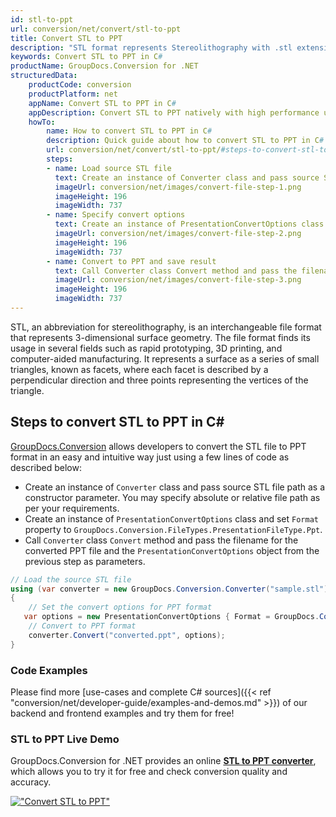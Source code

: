 ```yaml
---
id: stl-to-ppt
url: conversion/net/convert/stl-to-ppt
title: Convert STL to PPT
description: "STL format represents Stereolithography with .stl extension. Learn how to convert STL to PPT file programmatically in C# language using GroupDocs.Conversion for .NET library."
keywords: Convert STL to PPT in C#
productName: GroupDocs.Conversion for .NET
structuredData:
    productCode: conversion
    productPlatform: net
    appName: Convert STL to PPT in C#
    appDescription: Convert STL to PPT natively with high performance using C# language and server side GroupDocs.Conversion for .NET APIs, without the use of any software like Microsoft or Open Office.
    howTo:
        name: How to convert STL to PPT in C# 
        description: Quick guide about how to convert STL to PPT in C# with high performance and accuracy.
        url: conversion/net/convert/stl-to-ppt/#steps-to-convert-stl-to-ppt-in-c
        steps:
        - name: Load source STL file 
          text: Create an instance of Converter class and pass source STL file path as a constructor parameter. You may specify absolute or relative file path as per your requirements. 
          imageUrl: conversion/net/images/convert-file-step-1.png
          imageHeight: 196
          imageWidth: 737
        - name: Specify convert options 
          text: Create an instance of PresentationConvertOptions class.
          imageUrl: conversion/net/images/convert-file-step-2.png
          imageHeight: 196
          imageWidth: 737
        - name: Convert to PPT and save result 
          text: Call Converter class Convert method and pass the filename for the converted HTML file and the PresentationConvertOptions object from the previous step as parameters.
          imageUrl: conversion/net/images/convert-file-step-3.png
          imageHeight: 196
          imageWidth: 737
---
```


STL, an abbreviation for stereolithography, is an interchangeable file format that represents 3-dimensional surface geometry. The file format finds its usage in several fields such as rapid prototyping, 3D printing, and computer-aided manufacturing. It represents a surface as a series of small triangles, known as facets, where each facet is described by a perpendicular direction and three points representing the vertices of the triangle.

## Steps to convert STL to PPT in C#

[GroupDocs.Conversion](https://products.groupdocs.com/conversion/net) allows developers to convert the STL file to PPT format in an easy and intuitive way just using a few lines of code as described below:

* Create an instance of `Converter` class and pass source STL file path as a constructor parameter. You may specify absolute or relative file path as per your requirements. 
* Create an instance of `PresentationConvertOptions` class and set `Format` property to `GroupDocs.Conversion.FileTypes.PresentationFileType.Ppt`.
* Call `Converter` class `Convert` method and pass the filename for the converted PPT file and the `PresentationConvertOptions` object from the previous step as parameters.

```csharp
// Load the source STL file
using (var converter = new GroupDocs.Conversion.Converter("sample.stl"))
{
    // Set the convert options for PPT format
   var options = new PresentationConvertOptions { Format = GroupDocs.Conversion.FileTypes.PresentationFileType.Ppt };
    // Convert to PPT format
    converter.Convert("converted.ppt", options);
}
```

### Code Examples

Please find more [use-cases and complete C# sources]({{< ref "conversion/net/developer-guide/examples-and-demos.md" >}}) of our backend and frontend examples and try them for free!

### STL to PPT Live Demo

GroupDocs.Conversion for .NET provides an online [**STL to PPT converter**](https://products.groupdocs.app/conversion/stl-to-ppt), which allows you to try it for free and check conversion quality and accuracy.

[!["Convert STL to PPT"](conversion/net/images/convert-to-ppt/convert-stl-to-ppt.png)](https://products.groupdocs.app/conversion/stl-to-ppt)